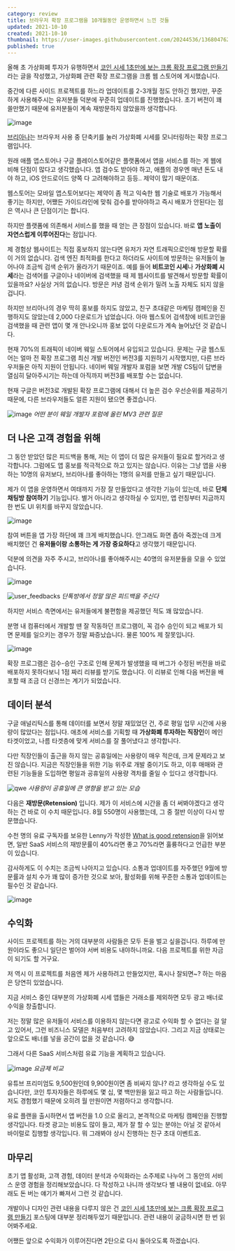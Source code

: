 ```yaml
---
category: review
title: 브라우저 확장 프로그램을 10개월동안 운영하면서 느낀 것들
updated: 2021-10-10
created: 2021-10-10
thumbnail: https://user-images.githubusercontent.com/20244536/136804762-1e64b59c-e60e-462b-99f8-a39131f4c507.png
published: true
---
```


올해 초 가상화폐 투자가 유행하면서 [코인 시세 1초만에 보는 크롬 확장 프로그램 만들기](/cryptocurrency-price-in-a-second/) 라는 글을 작성했고, 가상화폐 관련 확장 프로그램을 크롬 웹 스토어에 게시했습니다.

중간에 다른 사이드 프로젝트를 하느라 업데이트를 2-3개월 정도 안하긴 했지만, 꾸준하게 사용해주시는 유저분들 덕분에 꾸준히 업데이트를 진행했습니다. 초기 버전이 꽤 쓸만했기 때문에 유저분들이 계속 재방문하지 않았을까 생각합니다.

<!--more-->

![image](https://user-images.githubusercontent.com/20244536/136682993-1e3adf51-28e0-4684-98f3-2f8e213dc26f.png)

[브리아나](https://brianalabs.com)는 브라우저 사용 중 단축키를 눌러 가상화폐 시세를 모니터링하는 확장 프로그램입니다.

원래 애플 앱스토어나 구글 플레이스토어같은 플랫폼에서 앱을 서비스를 하는 게 웹에 비해 단점이 많다고 생각했습니다. 앱 검수도 받아야 하고, 애플의 경우엔 매년 돈도 내야 하고, iOS 안드로이드 양쪽 다 고려해야하고 등등.. 제약이 많기 때문이죠.

웹스토어는 모바일 앱스토어보다는 제약이 좀 적고 익숙한 웹 기술로 배포가 가능해서 좋기는 하지만, 어쨌든 가이드라인에 맞춰 검수를 받아야하고 즉시 배포가 안된다는 점은 역시나 큰 단점이기는 합니다.

하지만 플랫폼에 의존해서 서비스를 했을 때 얻는 큰 장점이 있습니다. 바로 **앱 노출이 자연스럽게 이루어진다**는 점입니다.

제 경험상 웹사이트는 직접 홍보하지 않는다면 유저가 자연 트래픽으로인해 방문할 확률이 거의 없습니다. 검색 엔진 최적화를 한다고 하더라도 사이트에 방문하는 유저들이 늘어나야 조금씩 검색 순위가 올라가기 때문이죠. 예를 들어 **비트코인 시세**나 **가상화폐 시세**라는 검색어를 구글이나 네이버에 검색했을 때 제 웹사이트를 발견해서 방문할 확률이 있을까요? 사실상 거의 없습니다. 방문은 커녕 검색 순위가 밀려 노출 자체도 되지 않을겁니다.

하지만 브리아나의 경우 딱히 홍보를 하지도 않았고, 친구 초대같은 마케팅 캠페인을 진행하지도 않았는데 2,000 다운로드가 넘었습니다. 아마 웹스토어 검색창에 비트코인을 검색했을 때 관련 앱이 몇 개 안나오니까 홍보 없이 다운로드가 계속 늘어났던 것 같습니다.

현재 70%의 트래픽이 네이버 웨일 스토어에서 유입되고 있습니다. 문제는 구글 웹스토어는 얼마 전 확장 프로그램 최신 개발 버전인 버전3를 지원하기 시작했지만, 다른 브라우저들은 아직 지원이 안됩니다. 네이버 웨일 개발자 포럼을 보면 개발 CS팀이 답변을 열심히 달아주시기는 하는데 아직까지 버전3를 배포할 수는 없습니다.

현재 구글은 버전3로 개발된 확장 프로그램에 대해서 더 높은 검수 우선순위를 제공하기 때문에, 다른 브라우저들도 얼른 지원이 됐으면 좋겠습니다.

![image](https://user-images.githubusercontent.com/20244536/136687743-f2c54e35-3ba8-4224-833f-758345435a4e.png)
_어떤 분이 웨일 개발자 포럼에 올린 MV3 관련 질문_

## 더 나은 고객 경험을 위해

그 동안 받았던 많은 피드백을 통해, 저는 이 앱이 더 많은 유저들이 필요로 할거라고 생각합니다. 그럼에도 앱 홍보를 적극적으로 하고 있지는 않습니다. 이유는 그냥 앱을 사용하는 10명의 유저보다, 브리아나를 좋아하는 1명의 유저를 만들고 싶기 때문입니다.

제가 이 앱을 운영하면서 여태까지 가장 잘 만들었다고 생각한 기능이 있는데, 바로 **단체 채팅방 참여하기** 기능입니다. 별거 아니라고 생각하실 수 있지만, 앱 런칭부터 지금까지 한 번도 UI 위치를 바꾸지 않았습니다.

![image](https://user-images.githubusercontent.com/20244536/136741905-0763d744-672f-4743-9170-34b2a9461b18.png)

참여 버튼을 앱 가장 하단에 꽤 크게 배치했습니다. 안그래도 화면 좁아 죽겠는데 크게 배치했던 건 **유저들이랑 소통하는 게 가장 중요하다**고 생각했기 때문입니다.

덕분에 의견을 자주 주시고, 브리아나를 좋아해주시는 40명의 유저분들을 모을 수 있었습니다.

![image](https://user-images.githubusercontent.com/20244536/136743338-81261306-ea3d-4b57-8ef3-b5e11b39cefd.png)

![user_feedbacks](https://user-images.githubusercontent.com/20244536/136753851-b79b1067-12e0-4fbd-9d64-af6bfc761aaa.png)
_단톡방에서 정말 많은 피드백을 주신다_

하지만 서비스 측면에서는 유저들에게 불편함을 제공했던 적도 꽤 많았습니다.

분명 내 컴퓨터에서 개발할 땐 잘 작동하던 프로그램이, 꼭 검수 승인이 되고 배포가 되면 문제를 일으키는 경우가 정말 짜증났습니다. 물론 100% 제 잘못입니다.

![image](https://user-images.githubusercontent.com/20244536/136781735-10dadfec-bd44-40e0-a6a0-25f26ebfb387.png)

확장 프로그램은 검수-승인 구조로 인해 문제가 발생했을 때 버그가 수정된 버전을 바로 배포하지 못하다보니 1점 짜리 리뷰를 받기도 했습니다. 이 리뷰로 인해 다음 버전을 배포할 때 조금 더 신경쓰는 계기가 되었습니다.

## 데이터 분석

구글 애널리틱스를 통해 데이터를 보면서 정말 재밌었던 건, 주로 평일 업무 시간에 사용량이 많았다는 점입니다. 애초에 서비스를 기획할 때 **가상화폐 투자하는 직장인**이 메인 타겟이었고, 나름 타겟층에 맞게 서비스를 잘 풀어냈다고 생각합니다.

다만 직장인들이 출근을 하지 않는 공휴일에는 사용량이 매우 적은데, 크게 문제라고 보진 않습니다. 지금은 직장인들을 위한 기능 위주로 개발 중이기도 하고, 이후 매매와 관련된 기능들을 도입하면 평일과 공휴일의 사용량 격차를 줄일 수 있다고 생각합니다.

![qwe](https://user-images.githubusercontent.com/20244536/136778439-9cf94312-b0bf-4431-a8a3-911e064929a9.png)
_사용량이 공휴일에 큰 영향을 받고 있는 모습_

다음은 **재방문(Retension)** 입니다. 제가 이 서비스에 시간을 좀 더 써봐야겠다고 생각하는 건 바로 이 수치 때문입니다. 8월 550명이 사용했는데, 그 중 절반 이상이 다시 방문했습니다.

수천 명의 유료 구독자를 보유한 Lenny가 작성한 [What is good retension](https://www.lennysnewsletter.com/p/what-is-good-retention-issue-29)을 읽어보면, 일반 SaaS 서비스의 재방문률이 40%라면 좋고 70%라면 훌륭하다고 언급한 부분이 있습니다.

감사하게도 이 수치는 조금씩 나아지고 있습니다. 소통과 업데이트를 자주했던 9월에 방문률과 설치 수가 꽤 많이 증가한 것으로 보아, 활성화를 위해 꾸준한 소통과 업데이트는 필수인 것 같습니다.

![image](https://user-images.githubusercontent.com/20244536/136758368-6b4586bb-7406-4ec3-a61a-72be079f1702.png)

## 수익화

사이드 프로젝트를 하는 거의 대부분의 사람들은 모두 돈을 벌고 싶을겁니다. 하루에 만원이라도 좋으니 일단은 벌어야 서버 비용도 내야하니까요. 다음 프로젝트를 위한 자금이 되기도 할 거구요.

저 역시 이 프로젝트를 처음엔 제가 사용하려고 만들었지만, 혹시나 잘되면~? 하는 마음은 당연히 있었습니다.

지금 서비스 중인 대부분의 가상화폐 시세 앱들은 거래소를 제외하면 모두 광고 배너로 수익을 창출합니다.

저는 정말 많은 유저들이 서비스를 이용하지 않는다면 광고로 수익화 할 수 없다는 걸 알고 있어서, 그런 비즈니스 모델은 처음부터 고려하지 않았습니다. 그리고 지금 상태로는 앞으로도 배너를 넣을 공간이 없을 것 같습니다. 😅

그래서 다른 SaaS 서비스처럼 유료 기능을 계획하고 있습니다.

![image](https://user-images.githubusercontent.com/20244536/136801359-0721d4c0-bedb-4740-bcf0-f349773729f0.png)
_요금제 비교_

유튜브 프리미엄도 9,500원인데 9,900원이면 좀 비싸지 않나? 라고 생각하실 수도 있습니다만, 코인 투자자들은 하루에도 몇 십, 몇 백만원을 잃고 따고 하는 사람들입니다. 저도 경험했기 때문에 오히려 월 만원이면 저렴하다고 생각합니다.

유료 플랜을 출시하면서 앱 버전을 1.0 으로 올리고, 본격적으로 마케팅 캠페인을 진행할 생각입니다. 타겟 광고는 비용도 많이 들고, 제가 잘 할 수 있는 분야는 아닐 것 같아서 바이럴로 집행할 생각입니다. 뭐 그래봐야 상시 진행하는 친구 초대 이벤트죠.

## 마무리

초기 앱 활성화, 고객 경험, 데이터 분석과 수익화라는 소주제로 나누어 그 동안의 서비스 운영 경험을 정리해보았습니다. 다 작성하고 나니까 생각보다 별 내용이 없네요. 아무래도 돈 버는 얘기가 빠져서 그런 것 같습니다.

개발이나 디자인 관련 내용을 다루지 않은 건 [코인 시세 1초만에 보는 크롬 확장 프로그램 만들기](/cryptocurrency-price-in-a-second/) 포스팅에 대부분 정리해두었기 때문입니다. 관련 내용이 궁금하시면 한 번 읽어봐주세요.

어쨌든 앞으로 수익화가 이루어진다면 2탄으로 다시 돌아오도록 하겠습니다.

